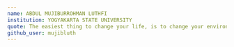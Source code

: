 ```yaml
---
name: ABDUL MUJIBURROHMAN LUTHFI
institution: YOGYAKARTA STATE UNIVERSITY
quote: The easiest thing to change your life, is to change your environment
github_user: mujibluth
---
```

